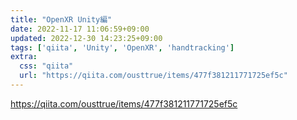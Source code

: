 ```yaml
---
title: "OpenXR Unity編"
date: 2022-11-17 11:06:59+09:00
updated: 2022-12-30 14:23:25+09:00
tags: ['qiita', 'Unity', 'OpenXR', 'handtracking']
extra:
  css: "qiita"
  url: "https://qiita.com/ousttrue/items/477f381211771725ef5c"
---
```


<https://qiita.com/ousttrue/items/477f381211771725ef5c>
